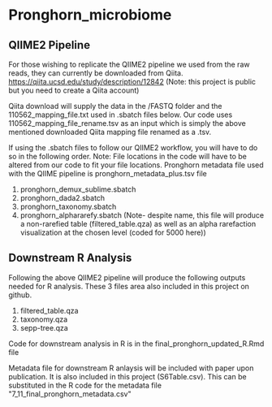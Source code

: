 # Pronghorn_microbiome

## QIIME2 Pipeline
For those wishing to replicate the QIIME2 pipeline we used from the raw reads, they can currently be downloaded from Qiita.
https://qiita.ucsd.edu/study/description/12842 (Note: this project is public but you need to create a Qiita account) 

Qiita download will supply the data in the /FASTQ folder and the 110562_mapping_file.txt used in .sbatch files below. 
Our code uses 110562_mapping_file_rename.tsv as an input which is simply the above mentioned downloaded Qiita mapping file renamed as a .tsv.

If using the .sbatch files to follow our QIIME2 workflow, you will have to do so in the following order.
Note: File locations in the code will have to be altered from our code to fit your file locations. Pronghorn metadata file used with the QIIME pipeline is pronghorn_metadata_plus.tsv file  

1) pronghorn_demux_sublime.sbatch
2) pronghorn_dada2.sbatch
3) pronghorn_taxonomy.sbatch
4) pronghorn_alphararefy.sbatch (Note- despite name, this file will produce a non-rarefied table (filtered_table.qza) as well as an alpha rarefaction visualization at the chosen level (coded for 5000 here))

## Downstream R Analysis
Following the above QIIME2 pipeline will produce the following outputs needed for R analysis. These 3 files area also included in this project on github. 
1) filtered_table.qza
2) taxonomy.qza
3) sepp-tree.qza

Code for downstream analysis in R is in the final_pronghorn_updated_R.Rmd file

Metadata file for downstream R anlaysis will be included with paper upon publication. It is also included in this project (S6Table.csv). This can be substituted in the R code for the metadata file "7_11_final_pronghorn_metadata.csv" 
